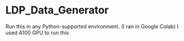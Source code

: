 # LDP_Data_Generator

Run this in any Python-supported environment. (I ran in Google Colab)
I used A100 GPU to run this
